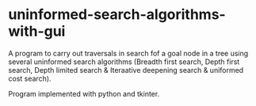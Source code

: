 # uninformed-search-algorithms-with-gui
A program to carry out traversals in search fof a goal node in a tree using several uninformed search algorithms (Breadth first search, Depth first search, 
Depth limited search & Iteraative deepening search & uniformed cost search).

Program implemented with python and tkinter.
